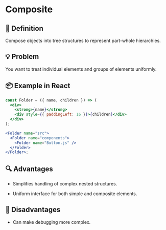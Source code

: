 # Composite

## 🧭 Definition

Compose objects into tree structures to represent part-whole hierarchies.

## 💡 Problem

You want to treat individual elements and groups of elements uniformly.

## 📦 Example in React

```jsx
const Folder = ({ name, children }) => (
  <div>
    <strong>{name}</strong>
    <div style={{ paddingLeft: 16 }}>{children}</div>
  </div>
);

<Folder name="src">
  <Folder name="components">
    <Folder name="Button.js" />
  </Folder>
</Folder>;
```

## 🔍 Advantages

- Simplifies handling of complex nested structures.

- Uniform interface for both simple and composite elements.

## 🚫 Disadvantages

- Can make debugging more complex.